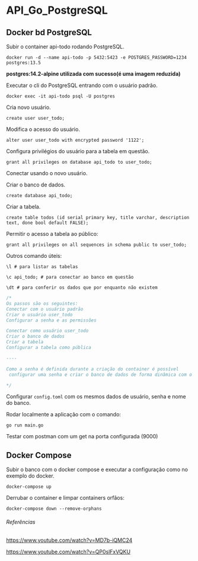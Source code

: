 # API_Go_PostgreSQL

## Docker bd PostgreSQL

Subir o container api-todo rodando PostgreSQL.

`docker run -d --name api-todo -p 5432:5423 -e POSTGRES_PASSWORD=1234 postgres:13.5`

**postgres:14.2-alpine utilizada com sucesso(é uma imagem reduzida)**

Executar o cli do PostgreSQL entrando com o usuário padrão.

`docker exec -it api-todo psql -U postgres`

Cria novo usuário.

`create user user_todo;`

Modifica o acesso do usuário.

`alter user user_todo with encrypted password '1122';`

Configura privilégios do usuário para a tabela em questão.

`grant all privileges on database api_todo to user_todo;`

Conectar usando o novo usuário.

Criar o banco de dados.

`create database api_todo;`

Criar a tabela.

`create table todos (id serial primary key, title varchar, description text, done bool default FALSE);`

Permitir o acesso a tabela ao público:

`grant all privileges on all sequences in schema public to user_todo;`

Outros comando úteis:

`\l # para listar as tabelas`

`\c api_todo; # para conectar ao banco em questão`

`\dt # para conferir os dados que por enquanto não existem`


```js
/*
Os passos são os seguintes:
Conectar com o usuário padrão
Criar o usuário user_todo
Configurar a senha e as permissões

Conectar como usuário user_todo
Criar o banco de dados
Criar a tabela
Configurar a tabela como pública

----

Como a senha é definida durante a criação do container é possível 
 configurar uma senha e criar o banco de dados de forma dinâmica com o usuário padrão.

*/
```

Configurar `config.toml` com os mesmos dados de usuário, senha e nome do banco.

Rodar localmente a aplicação com o comando:

`go run main.go`

Testar com postman com um get na porta configurada (9000)

## Docker Compose

Subir o banco com o docker compose e executar a configuração como no exemplo do docker.

`docker-compose up`

Derrubar o container e limpar containers orfãos:

`docker-compose down --remove-orphans`

###### Referências

https://www.youtube.com/watch?v=MD7b-iQMC24

https://www.youtube.com/watch?v=QP0slFxVQKU